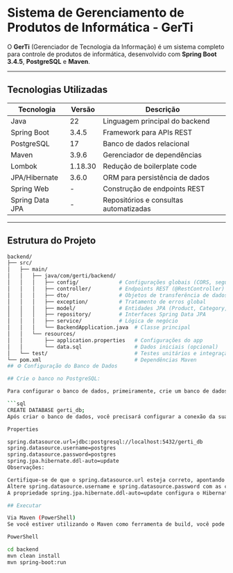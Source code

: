 # Sistema de Gerenciamento de Produtos de Informática - **GerTi**

O **GerTi** (Gerenciador de Tecnologia da Informação) é um sistema completo para controle de produtos de informática, desenvolvido com **Spring Boot 3.4.5**, **PostgreSQL** e **Maven**.

---

##  Tecnologias Utilizadas

| Tecnologia      | Versão   | Descrição                               |
|-----------------|----------|-----------------------------------------|
| Java            | 22      | Linguagem principal do backend          |
| Spring Boot     | 3.4.5    | Framework para APIs REST                |
| PostgreSQL      | 17     | Banco de dados relacional               |
| Maven           | 3.9.6    | Gerenciador de dependências             |
| Lombok          | 1.18.30  | Redução de boilerplate code             |
| JPA/Hibernate   | 3.6.0    | ORM para persistência de dados          |
| Spring Web      | -        | Construção de endpoints REST            |
| Spring Data JPA | -        | Repositórios e consultas automatizadas  |

---

## Estrutura do Projeto

```bash
backend/
├── src/
│   ├── main/
│   │   ├── java/com/gerti/backend/
│   │   │   ├── config/             # Configurações globais (CORS, segurança)
│   │   │   ├── controller/         # Endpoints REST (@RestController)
│   │   │   ├── dto/                # Objetos de transferência de dados (DTOs)
│   │   │   ├── exception/          # Tratamento de erros global
│   │   │   ├── model/              # Entidades JPA (Product, Category, etc.)
│   │   │   ├── repository/         # Interfaces Spring Data JPA
│   │   │   ├── service/            # Lógica de negócio
│   │   │   └── BackendApplication.java  # Classe principal
│   │   └── resources/
│   │       ├── application.properties   # Configurações do app
│   │       └── data.sql                 # Dados iniciais (opcional)
│   └── test/                            # Testes unitários e integração
└── pom.xml                              # Dependências Maven
## ⚙ Configuração do Banco de Dados

## Crie o banco no PostgreSQL:

Para configurar o banco de dados, primeiramente, crie um banco de dados chamado `gerti_db` no seu servidor PostgreSQL. Você pode fazer isso executando o seguinte comando SQL:

```sql
CREATE DATABASE gerti_db;
Após criar o banco de dados, você precisará configurar a conexão da sua aplicação com ele. Isso geralmente é feito no arquivo application.properties (ou application.yml, dependendo da sua configuração Spring Boot). Adicione ou modifique as seguintes linhas com as suas configurações:

Properties

spring.datasource.url=jdbc:postgresql://localhost:5432/gerti_db
spring.datasource.username=postgres
spring.datasource.password=postgres
spring.jpa.hibernate.ddl-auto=update
Observações:

Certifique-se de que o spring.datasource.url esteja correto, apontando para o seu servidor PostgreSQL (neste caso, rodando localmente na porta padrão 5432) e para o banco de dados gerti_db.
Altere spring.datasource.username e spring.datasource.password com as credenciais de acesso ao seu banco de dados PostgreSQL, se necessário.
A propriedade spring.jpa.hibernate.ddl-auto=update configura o Hibernate para atualizar o schema do banco de dados automaticamente com base nas suas entidades JPA. Em ambientes de produção, pode ser preferível usar outras estratégias de gerenciamento de schema.

## Executar

Via Maven (PowerShell)
Se você estiver utilizando o Maven como ferramenta de build, você pode executar a aplicação diretamente a partir da linha de comando, utilizando o PowerShell (ou outro terminal):

PowerShell

cd backend
mvn clean install
mvn spring-boot:run


